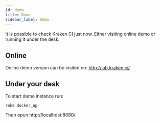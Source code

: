```yaml
---
id: demo
title: Demo
sidebar_label: Demo
---
```


It is possible to check Kraken CI just now. Either visiting online demo
or running it under the desk.

## Online

Online demo version can be visited on: http://lab.kraken.ci/

## Under your desk

To start demo instance run:

```console
rake docker_up
```

Then open http://localhost:8080/
